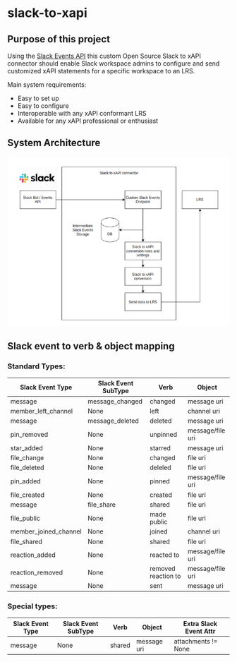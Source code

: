 # slack-to-xapi

## Purpose of this project

Using the [Slack Events API](https://api.slack.com/events-api) this custom Open Source Slack to xAPI connector should enable Slack workspace admins to configure and send customized xAPI statements for a specific workspace to an LRS.

Main system requirements:
 - Easy to set up
 - Easy to configure
 - Interoperable with any xAPI conformant LRS
 - Available for any xAPI professional or enthusiast

## System Architecture

![System Architecture Diagram](https://github.com/stefdworschak/slack-to-xapi/blob/master/misc/system_architecture.png?raw=true)

## Slack event to verb & object mapping

### Standard Types:

| Slack Event Type | Slack Event SubType | Verb | Object | 
| --- | --- | --- | --- |
| message | message_changed | changed | message uri |
| member_left_channel | None | left | channel uri |
| message | message_deleted | deleted | message uri |
| pin_removed | None | unpinned | message/file uri |
| star_added | None | starred | message uri |
| file_change | None | changed | file uri |
| file_deleted | None | deleled | file uri |
| pin_added | None | pinned | message/file uri |
| file_created | None | created | file uri |
| message | file_share | shared | file uri |
| file_public | None | made public | file uri |
| member_joined_channel | None | joined | channel uri |
| file_shared | None | shared | file uri |
| reaction_added | None | reacted to | message/file uri |
| reaction_removed | None | removed reaction to | message/file uri |
| message | None | sent | message uri |

### Special types: 
| Slack Event Type | Slack Event SubType | Verb | Object | Extra Slack Event Attr |
| --- | --- | --- | --- | ---| 
| message | None | shared | message uri | attachments != None |
